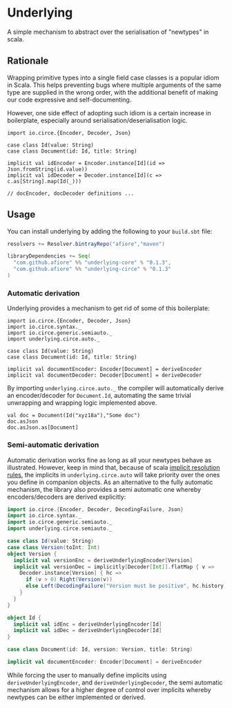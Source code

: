 # Underlying

A simple mechanism to abstract over the serialisation of "newtypes" in scala.

## Rationale

Wrapping primitive types into a single field case classes is a popular idiom 
in Scala. This helps preventing bugs where multiple arguments
of the same type are supplied in the wrong order, with the additional benefit of
making our code expressive and self-documenting.

However, one side effect of adopting such idiom is a certain increase in boilerplate,
especially around serialisation/deserialisation logic.

```tut:silent
import io.circe.{Encoder, Decoder, Json}

case class Id(value: String)
case class Document(id: Id, title: String)

implicit val idEncoder = Encoder.instance[Id](id => Json.fromString(id.value))
implicit val idDecoder = Decoder.instance[Id](c => c.as[String].map(Id(_)))

// docEncoder, docDecoder definitions ...
```

## Usage

You can install underlying by adding the following to your `build.sbt` file:

```scala
resolvers += Resolver.bintrayRepo("afiore","maven")

libraryDependencies += Seq(
  "com.github.afiore" %% "underlying-core" % "0.1.3",
  "com.github.afiore" %% "underlying-circe" % "0.1.3"
)
```

### Automatic derivation

Underlying provides a mechanism to get rid of some of this boilerplate:

```tut:silent
import io.circe.{Encoder, Decoder, Json}
import io.circe.syntax._
import io.circe.generic.semiauto._
import underlying.circe.auto._

case class Id(value: String)
case class Document(id: Id, title: String)

implicit val documentEncoder: Encoder[Document] = deriveEncoder
implicit val documentDecoder: Decoder[Document] = deriveDecoder
```

By importing `underlying.circe.auto._` the compiler will automatically derive an
encoder/decoder for `Document.Id`, automating the same trivial unwrapping and wrapping
logic implemented above.

```tut
val doc = Document(Id("xyz18a"),"Some doc")
doc.asJson 
doc.asJson.as[Document]
```

### Semi-automatic derivation

Automatic derivation works fine as long as all your newtypes behave as illustrated. 
However, keep in mind that, because of scala [implicit resolution rules](https://docs.scala-lang.org/tutorials/FAQ/finding-implicits.html),
the implicits in `underlying.circe.auto` will take priority over the ones you define in companion objects.
As an alternative to the fully automatic mechanism, the library also provides a semi automatic one
whereby encoders/decoders are derived explicitly:

```scala
import io.circe.{Encoder, Decoder, DecodingFailure, Json}
import io.circe.syntax._
import io.circe.generic.semiauto._
import underlying.circe.semiauto._

case class Id(value: String)
case class Version(toInt: Int)
object Version {
  implicit val versionEnc = deriveUnderlyingEncoder[Version]
  implicit val versionDec = implicitly[Decoder[Int]].flatMap { v =>
    Decoder.instance[Version] { hc =>
      if (v > 0) Right(Version(v))
      else Left(DecodingFailure("Version must be positive", hc.history))
    }
  }
}

object Id {
  implicit val idEnc = deriveUnderlyingEncoder[Id]
  implicit val idDec = deriveUnderlyingDecoder[Id]
}

case class Document(id: Id, version: Version, title: String)

implicit val documentEncoder: Encoder[Document] = deriveEncoder
```

While forcing the user to manually define implicits using `deriveUnderlyingEncoder`,
and `deriveUnderlyingDecoder`, the semi automatic mechanism allows for a higher
degree of control over implicits whereby newtypes can be either implemented or derived.